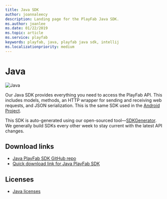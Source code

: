 ```yaml
---
title: Java SDK
author: joannaleecy
description: Landing page for the PlayFab Java SDK.
ms.author: joanlee
ms.date: 01/22/2019
ms.topic: article
ms.service: playfab
keywords: playfab, java, playfab java sdk, intellij
ms.localizationpriority: medium
---
```


# Java

![Java](media/java1.png)

Our Java SDK provides everything you need to access the PlayFab API. This includes models, methods, an HTTP wrapper for sending and receiving web requests, and JSON serialization. This is the same SDK used in the [Android Project](../androidstudio/index.md).

This SDK is auto-generated using our open-sourced tool&mdash;[SDKGenerator](../sdkgenerator/index.md). We generally build SDKs every other week to stay current with the latest API changes.

## Download links

- [Java PlayFab SDK GitHub repo](https://github.com/PlayFab/JavaSDK)
- [Quick download link for Java PlayFab SDK](https://aka.ms/playfabjavasdkdownload)

## Licenses

- [Java licenses](license.md)